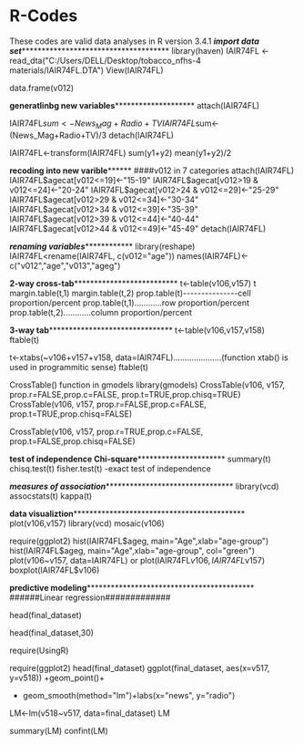 # R-Codes
These codes are valid data analyses in R version 3.4.1
*******************import data set********************************************************
library(haven)
IAIR74FL <- read_dta("C:/Users/DELL/Desktop/tobacco_nfhs-4 materials/IAIR74FL.DTA")
View(IAIR74FL)

data.frame(v012)

**********************generatlinbg new variables******************************************
attach(IAIR74FL)

IAIR74FL$sum<-News_Mag+Radio+TV
IAIR74FL$sum<-(News_Mag+Radio+TV)/3
detach(IAIR74FL)

IAIR74FL<-transform(IAIR74FL)
sum(y1+y2)
mean(y1+y2)/2

********************************recoding into new varible**************************************
####v012 in 7 categories
attach(IAIR74FL)
IAIR74FL$agecat[v012<=19]<-"15-19"
IAIR74FL$agecat[v012>19 & v012<=24]<-"20-24"
IAIR74FL$agecat[v012>24 & v012<=29]<-"25-29"
IAIR74FL$agecat[v012>29 & v012<=34]<-"30-34"
IAIR74FL$agecat[v012>34 & v012<=39]<-"35-39"
IAIR74FL$agecat[v012>39 & v012<=44]<-"40-44"
IAIR74FL$agecat[v012>44 & v012<=49]<-"45-49"
detach(IAIR74FL)

*********************************renaming variables*********************************************
library(reshape)
IAIR74FL<rename(IAIR74FL, c(v012="age"))
names(IAIR74FL)<-c("v012","age","v013","ageg")

**********************************2-way cross-tab************************************************************
 t<-table(v106,v157)
 t
 margin.table(t,1)
 margin.table(t,2)
 prop.table(t)---------------cell proportion/percent
 prop.table(t,1)............row proportion/percent
 prop.table(t,2)............column proportion/percent
 
 **********************************3-way tab*****************************************************************
 t<-table(v106,v157,v158)
 ftable(t)
 
 t<-xtabs(~v106+v157+v158, data=IAIR74FL).....................(function xtab() is used in programmitic sense)
 ftable(t) 
 
 
CrossTable() function in gmodels
library(gmodels)
CrossTable(v106, v157, prop.r=FALSE,prop.c=FALSE, prop.t=TRUE,prop.chisq=TRUE)
CrossTable(v106, v157, prop.r=FALSE,prop.c=FALSE, prop.t=TRUE,prop.chisq=FALSE)

CrossTable(v106, v157, prop.r=TRUE,prop.c=FALSE, prop.t=FALSE,prop.chisq=FALSE)

******************************test of independence Chi-square****************************************************
summary(t)
chisq.test(t)
fisher.test(t) -exact test of independence

*****************************measures of association*************************************************************
library(vcd)
assocstats(t)
kappa(t)

**************************data visualiztion*********************************************************************
plot(v106,v157)
library(vcd)
mosaic(v106)

require(ggplot2)
hist(IAIR74FL$ageg, main="Age",xlab="age-group")
hist(IAIR74FL$ageg, main="Age",xlab="age-group", col="green")
plot(v106~v157, data=IAIR74FL)
or  plot(IAIR74FL$v106, IAIR74FL$v157)
boxplot(IAIR74FL$v106)

**************************predictive modeling********************************************************************
 ######Linear regression#############

head(final_dataset)

head(final_dataset,30)

require(UsingR)

require(ggplot2)
head(final_dataset)
ggplot(final_dataset, aes(x=v517, y=v518)) +geom_point()+
+ geom_smooth(method="lm")+labs(x="news", y="radio")

LM<-lm(v518~v517, data=final_dataset)
LM

summary(LM)
confint(LM)





 
